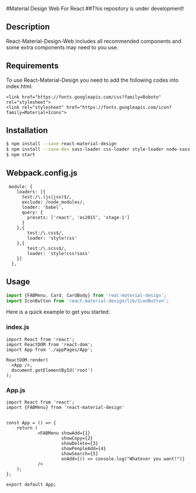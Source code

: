 #Material Design Web For React
##This repository is under development!

## Description

React-Material-Design-Web includes all recommended components and some extra components may need to you use.

## Requirements
To use React-Material-Design you need to add the following codes into index.html.

```
<link href="https://fonts.googleapis.com/css?family=Roboto" rel="stylesheet">
<link rel="stylesheet" href="https://fonts.googleapis.com/icon?family=Material+Icons">
```

## Installation

```sh
$ npm install --save react-material-design
$ npm install --save-dev sass-loader css-loader style-loader node-sass
$ npm start
```

## Webpack.config.js

```
 module: {
    loaders: [{
      test:/\.(js|jsx)$/,
      exclude: /node_modules/,
      loader: 'babel',
      query: {
        presets: ['react', 'es2015', 'stage-1']
      }
    },{
        test:/\.css$/,
        loader: 'style!css'
    },{
        test:/\.scss$/,
        loader: 'style!css!sass'
    }]
  },
```



## Usage

```javascript
import {FABMenu, Card, CardBody} from 'reac-material-design';
import IconButton from 'react-material-design/lib/IconButton';
```

Here is a quick example to get you started:

### index.js
```
import React from 'react';
import ReactDOM from 'react-dom';
import App from './appPages/App';

ReactDOM.render(
  <App />,
  document.getElementById('root')
);
```

### App.js

```
import React from 'react';
import {FABMenu} from 'react-material-design'


const App = () => {
    return (
            <FABMenu showAdd={1}
                     showCopy={2}
                     showDelete={3}
                     showPeopleAdd={4}
                     showSearch={5}
                     onAdd={() => console.log("Whatever you want!")}
            />
    );
};

export default App;

```




